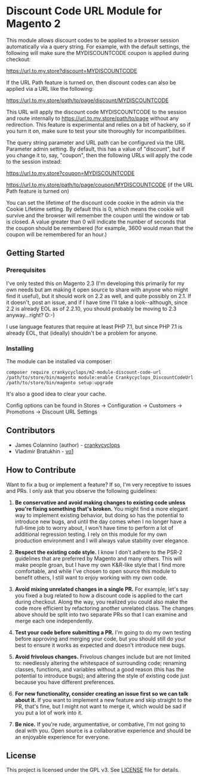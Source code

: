 # Discount Code URL Module for Magento 2

This module allows discount codes to be applied to a browser session automatically via a query string. For example, with the default settings, the following will make sure the MYDISCOUNTCODE coupon is applied during checkout:

https://url.to.my.store?discount=MYDISCOUNTCODE

If the URL Path feature is turned on, then discount codes can also be applied via a URL like the following:

https://url.to.my.store/path/to/page/discount/MYDISCOUNTCODE

This URL will apply the discount code MYDISCOUNTCODE to the session and route internally to https://url.to.my.store/path/to/page without any redirection. This feature is experimental and relies on a bit of hackery, so if you turn it on, make sure to test your site thoroughly for incompatibilities.

The query string parameter and URL path can be configured via the URL Parameter admin setting. By default, this has a value of "discount", but if you change it to, say, "coupon", then the following URLs will apply the code to the session instead:

https://url.to.my.store?coupon=MYDISCOUNTCODE

https://url.to.my.store/path/to/page/coupon/MYDISCOUNTCODE (if the URL Path feature is turned on)

You can set the lifetime of the discount code cookie in the admin via the Cookie Lifetime setting. By default this is 0, which means the cookie will survive and the browser will remember the coupon until the window or tab is closed. A value greater than 0 will indicate the number of seconds that the coupon should be remembered (for example, 3600 would mean that the coupon will be remembered for an hour.)

## Getting Started

### Prerequisites

I've only tested this on Magento 2.3 (I'm developing this primarily for my own needs but am making it open source to share with anyone who might find it useful), but it should work on 2.2 as well, and quite possibly on 2.1. If it doesn't, post an issue, and if I have time I'll take a look--although, since 2.2 is already EOL as of 2.2.10, you should probably be moving to 2.3 anyway...right? O:-)

I use language features that require at least PHP 7.1, but since PHP 7.1 is already EOL, that (ideally) shouldn't be a problem for anyone.

### Installing

The module can be installed via composer:

```
composer require crankycyclops/m2-module-discount-code-url
/path/to/store/bin/magento module:enable Crankycyclops_DiscountCodeUrl
/path/to/store/bin/magento setup:upgrade
```

It's also a good idea to clear your cache.

Config options can be found in Stores -> Configuration -> Customers -> Promotions -> Discount URL Settings

## Contributors

- James Colannino (author) - [crankycyclops](https://github.com/crankycyclops)
- Vladimir Bratukhin - [vo1](https://github.com/vo1)

## How to Contribute

Want to fix a bug or implement a feature? If so, I'm very receptive to issues and PRs. I only ask that you observe the following guidelines:

1. **Be conservative and avoid making changes to existing code unless you're fixing something that's broken.** You might find a more elegant way to implement existing behavior, but doing so has the potential to introduce new bugs, and until the day comes when I no longer have a full-time job to worry about, I won't have time to perform a lot of additional regression testing. I rely on this module for my own production environment and I will always value stability over elegance.

2. **Respect the existing code style.** I know I don't adhere to the PSR-2 guidelines that are preferred by Magento and many others. This will make people groan, but I have my own K&R-like style that I find more comfortable, and while I've chosen to open source this module to benefit others, I still want to enjoy working with my own code.

3. **Avoid mixing unrelated changes in a single PR.** For example, let's say you fixed a bug related to how a discount code is applied to the cart during checkout. Along the way, you realized you could also make the code more efficient by refactoring another unrelated class. The changes above should be split into two separate PRs so that I can examine and merge each one independently.

4. **Test your code before submitting a PR.** I'm going to do my own testing before approving and merging your code, but you should still do your best to ensure it works as expected and doesn't introduce new bugs.

5. **Avoid frivolous changes.** Frivolous changes include but are not limited to: needlessly altering the whitespace of surrounding code; renaming classes, functions, and variables without a good reason (this has the potential to introduce bugs); and altering the style of existing code just because you have different preferences.

6. **For new functionality, consider creating an issue first so we can talk about it.** If you want to implement a new feature and skip straight to the PR, that's fine, but I might not want to merge it, which would be sad if you put a lot of work into it.

7. **Be nice.** If you're rude, argumentative, or combative, I'm not going to deal with you. Open source is a collaborative experience and should be an enjoyable experience for everyone.

## License

This project is licensed under the GPL v3. See [LICENSE](LICENSE) file for details.
